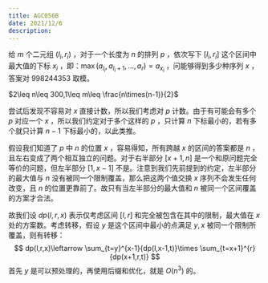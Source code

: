 ```yaml
---
title: AGC056B
date: 2021/12/6
description: 　
---
```


给 $m$ 个二元组 $(l_i,r_i)$ ，对于一个长度为 $n$ 的排列 $p$ ，依次写下 $[l_i,r_i]$ 这个区间中最大值的下标 $x_i$ ，即：$\max(a_{l_i},a_{l_i+1},...,a_r)=a_{x_i}$ ，问能够得到多少种序列 $x$ ，答案对 $998244353$ 取模。 

$2\leq n\leq 300,1\leq m\leq \frac{n\times(n-1)}{2}$ 

尝试后发现不容易对 $x$ 直接计数，所以我们考虑对 $p$ 计数。由于有可能会有多个 $p$ 对应一个 $x$ ，所以我们约定对于多个这样的 $p$ ，只计算 $n$ 下标最小的，若有多个就只计算 $n-1$ 下标最小的，以此类推。

假设我们知道了 $p$ 中 $n$ 的位置 $x$ ，容易得知，所有跨越 $x$ 的区间的答案都是 $n$ ，且左右变成了两个相互独立的问题。对于右半部分 $[x+1,n]$ 是一个和原问题完全等价的问题，但左半部分 $[1,x-1]$ 不是。注意到我们先前提到的约定，左半部分的最大值与 $n$ 没有被同一个限制覆盖，那么把这两个值交换 $x$ 序列不会发生任何改变，且 $n$ 的位置更靠前了。故只有当左半部分的最大值和 $n$ 被同一个区间覆盖的方案才合法。

故我们设 $dp(l,r,x)$ 表示仅考虑区间 $[l,r]$ 和完全被包含在其中的限制，最大值在 $x$ 处的方案数。考虑转移，假设 $y$ 是这个区间中最小的点满足 $y,x$ 被同一个限制所覆盖，则有转移：
$$
dp(l,r,x)\leftarrow \sum_{t=y}^{x-1}{dp(l,x-1,t)}\times \sum_{t=x+1}^{r}{dp(x+1,r,t)}
$$
首先 $y$ 是可以预处理的，再使用后缀和优化，就是 $O(n^3)$ 的。